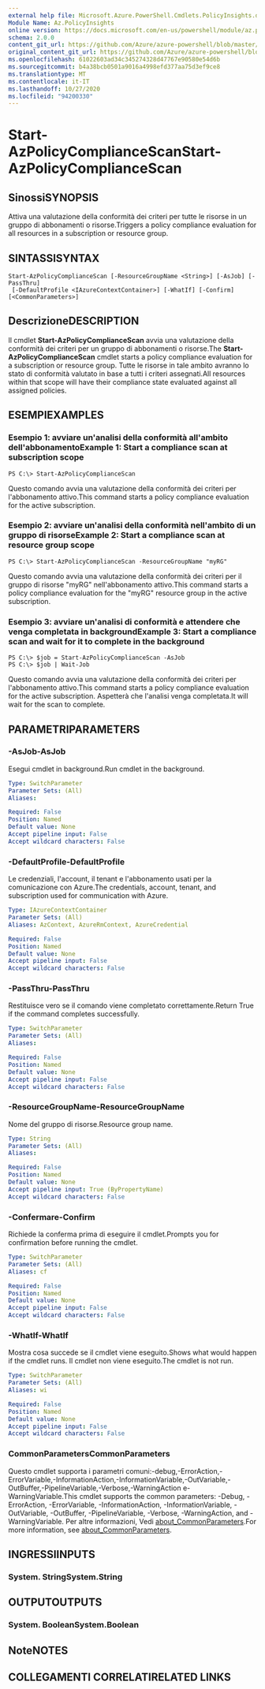 ```yaml
---
external help file: Microsoft.Azure.PowerShell.Cmdlets.PolicyInsights.dll-Help.xml
Module Name: Az.PolicyInsights
online version: https://docs.microsoft.com/en-us/powershell/module/az.policyinsights/start-azpolicycompliancescan
schema: 2.0.0
content_git_url: https://github.com/Azure/azure-powershell/blob/master/src/PolicyInsights/PolicyInsights/help/Start-AzPolicyComplianceScan.md
original_content_git_url: https://github.com/Azure/azure-powershell/blob/master/src/PolicyInsights/PolicyInsights/help/Start-AzPolicyComplianceScan.md
ms.openlocfilehash: 61022603ad34c345274328d47767e90580e54d6b
ms.sourcegitcommit: b4a38bcb0501a9016a4998efd377aa75d3ef9ce8
ms.translationtype: MT
ms.contentlocale: it-IT
ms.lasthandoff: 10/27/2020
ms.locfileid: "94200330"
---
```

# <span data-ttu-id="66b68-101">Start-AzPolicyComplianceScan</span><span class="sxs-lookup"><span data-stu-id="66b68-101">Start-AzPolicyComplianceScan</span></span>

## <span data-ttu-id="66b68-102">Sinossi</span><span class="sxs-lookup"><span data-stu-id="66b68-102">SYNOPSIS</span></span>
<span data-ttu-id="66b68-103">Attiva una valutazione della conformità dei criteri per tutte le risorse in un gruppo di abbonamenti o risorse.</span><span class="sxs-lookup"><span data-stu-id="66b68-103">Triggers a policy compliance evaluation for all resources in a subscription or resource group.</span></span>

## <span data-ttu-id="66b68-104">SINTASSI</span><span class="sxs-lookup"><span data-stu-id="66b68-104">SYNTAX</span></span>

```
Start-AzPolicyComplianceScan [-ResourceGroupName <String>] [-AsJob] [-PassThru]
 [-DefaultProfile <IAzureContextContainer>] [-WhatIf] [-Confirm] [<CommonParameters>]
```

## <span data-ttu-id="66b68-105">Descrizione</span><span class="sxs-lookup"><span data-stu-id="66b68-105">DESCRIPTION</span></span>
<span data-ttu-id="66b68-106">Il cmdlet **Start-AzPolicyComplianceScan** avvia una valutazione della conformità dei criteri per un gruppo di abbonamenti o risorse.</span><span class="sxs-lookup"><span data-stu-id="66b68-106">The **Start-AzPolicyComplianceScan** cmdlet starts a policy compliance evaluation for a subscription or resource group.</span></span> <span data-ttu-id="66b68-107">Tutte le risorse in tale ambito avranno lo stato di conformità valutato in base a tutti i criteri assegnati.</span><span class="sxs-lookup"><span data-stu-id="66b68-107">All resources within that scope will have their compliance state evaluated against all assigned policies.</span></span>

## <span data-ttu-id="66b68-108">ESEMPI</span><span class="sxs-lookup"><span data-stu-id="66b68-108">EXAMPLES</span></span>

### <span data-ttu-id="66b68-109">Esempio 1: avviare un'analisi della conformità all'ambito dell'abbonamento</span><span class="sxs-lookup"><span data-stu-id="66b68-109">Example 1: Start a compliance scan at subscription scope</span></span>
```
PS C:\> Start-AzPolicyComplianceScan
```

<span data-ttu-id="66b68-110">Questo comando avvia una valutazione della conformità dei criteri per l'abbonamento attivo.</span><span class="sxs-lookup"><span data-stu-id="66b68-110">This command starts a policy compliance evaluation for the active subscription.</span></span>

### <span data-ttu-id="66b68-111">Esempio 2: avviare un'analisi della conformità nell'ambito di un gruppo di risorse</span><span class="sxs-lookup"><span data-stu-id="66b68-111">Example 2: Start a compliance scan at resource group scope</span></span>
```
PS C:\> Start-AzPolicyComplianceScan -ResourceGroupName "myRG"
```

<span data-ttu-id="66b68-112">Questo comando avvia una valutazione della conformità dei criteri per il gruppo di risorse "myRG" nell'abbonamento attivo.</span><span class="sxs-lookup"><span data-stu-id="66b68-112">This command starts a policy compliance evaluation for the "myRG" resource group in the active subscription.</span></span>

### <span data-ttu-id="66b68-113">Esempio 3: avviare un'analisi di conformità e attendere che venga completata in background</span><span class="sxs-lookup"><span data-stu-id="66b68-113">Example 3: Start a compliance scan and wait for it to complete in the background</span></span>
```
PS C:\> $job = Start-AzPolicyComplianceScan -AsJob
PS C:\> $job | Wait-Job
```

<span data-ttu-id="66b68-114">Questo comando avvia una valutazione della conformità dei criteri per l'abbonamento attivo.</span><span class="sxs-lookup"><span data-stu-id="66b68-114">This command starts a policy compliance evaluation for the active subscription.</span></span> <span data-ttu-id="66b68-115">Aspetterà che l'analisi venga completata.</span><span class="sxs-lookup"><span data-stu-id="66b68-115">It will wait for the scan to complete.</span></span>

## <span data-ttu-id="66b68-116">PARAMETRI</span><span class="sxs-lookup"><span data-stu-id="66b68-116">PARAMETERS</span></span>

### <span data-ttu-id="66b68-117">-AsJob</span><span class="sxs-lookup"><span data-stu-id="66b68-117">-AsJob</span></span>
<span data-ttu-id="66b68-118">Esegui cmdlet in background.</span><span class="sxs-lookup"><span data-stu-id="66b68-118">Run cmdlet in the background.</span></span>

```yaml
Type: SwitchParameter
Parameter Sets: (All)
Aliases:

Required: False
Position: Named
Default value: None
Accept pipeline input: False
Accept wildcard characters: False
```

### <span data-ttu-id="66b68-119">-DefaultProfile</span><span class="sxs-lookup"><span data-stu-id="66b68-119">-DefaultProfile</span></span>
<span data-ttu-id="66b68-120">Le credenziali, l'account, il tenant e l'abbonamento usati per la comunicazione con Azure.</span><span class="sxs-lookup"><span data-stu-id="66b68-120">The credentials, account, tenant, and subscription used for communication with Azure.</span></span>

```yaml
Type: IAzureContextContainer
Parameter Sets: (All)
Aliases: AzContext, AzureRmContext, AzureCredential

Required: False
Position: Named
Default value: None
Accept pipeline input: False
Accept wildcard characters: False
```

### <span data-ttu-id="66b68-121">-PassThru</span><span class="sxs-lookup"><span data-stu-id="66b68-121">-PassThru</span></span>
<span data-ttu-id="66b68-122">Restituisce vero se il comando viene completato correttamente.</span><span class="sxs-lookup"><span data-stu-id="66b68-122">Return True if the command completes successfully.</span></span>

```yaml
Type: SwitchParameter
Parameter Sets: (All)
Aliases:

Required: False
Position: Named
Default value: None
Accept pipeline input: False
Accept wildcard characters: False
```

### <span data-ttu-id="66b68-123">-ResourceGroupName</span><span class="sxs-lookup"><span data-stu-id="66b68-123">-ResourceGroupName</span></span>
<span data-ttu-id="66b68-124">Nome del gruppo di risorse.</span><span class="sxs-lookup"><span data-stu-id="66b68-124">Resource group name.</span></span>

```yaml
Type: String
Parameter Sets: (All)
Aliases:

Required: False
Position: Named
Default value: None
Accept pipeline input: True (ByPropertyName)
Accept wildcard characters: False
```

### <span data-ttu-id="66b68-125">-Confermare</span><span class="sxs-lookup"><span data-stu-id="66b68-125">-Confirm</span></span>
<span data-ttu-id="66b68-126">Richiede la conferma prima di eseguire il cmdlet.</span><span class="sxs-lookup"><span data-stu-id="66b68-126">Prompts you for confirmation before running the cmdlet.</span></span>

```yaml
Type: SwitchParameter
Parameter Sets: (All)
Aliases: cf

Required: False
Position: Named
Default value: None
Accept pipeline input: False
Accept wildcard characters: False
```

### <span data-ttu-id="66b68-127">-WhatIf</span><span class="sxs-lookup"><span data-stu-id="66b68-127">-WhatIf</span></span>
<span data-ttu-id="66b68-128">Mostra cosa succede se il cmdlet viene eseguito.</span><span class="sxs-lookup"><span data-stu-id="66b68-128">Shows what would happen if the cmdlet runs.</span></span>
<span data-ttu-id="66b68-129">Il cmdlet non viene eseguito.</span><span class="sxs-lookup"><span data-stu-id="66b68-129">The cmdlet is not run.</span></span>

```yaml
Type: SwitchParameter
Parameter Sets: (All)
Aliases: wi

Required: False
Position: Named
Default value: None
Accept pipeline input: False
Accept wildcard characters: False
```

### <span data-ttu-id="66b68-130">CommonParameters</span><span class="sxs-lookup"><span data-stu-id="66b68-130">CommonParameters</span></span>
<span data-ttu-id="66b68-131">Questo cmdlet supporta i parametri comuni:-debug,-ErrorAction,-ErrorVariable,-InformationAction,-InformationVariable,-OutVariable,-OutBuffer,-PipelineVariable,-Verbose,-WarningAction e-WarningVariable.</span><span class="sxs-lookup"><span data-stu-id="66b68-131">This cmdlet supports the common parameters: -Debug, -ErrorAction, -ErrorVariable, -InformationAction, -InformationVariable, -OutVariable, -OutBuffer, -PipelineVariable, -Verbose, -WarningAction, and -WarningVariable.</span></span> <span data-ttu-id="66b68-132">Per altre informazioni, Vedi [about_CommonParameters](http://go.microsoft.com/fwlink/?LinkID=113216).</span><span class="sxs-lookup"><span data-stu-id="66b68-132">For more information, see [about_CommonParameters](http://go.microsoft.com/fwlink/?LinkID=113216).</span></span>

## <span data-ttu-id="66b68-133">INGRESSI</span><span class="sxs-lookup"><span data-stu-id="66b68-133">INPUTS</span></span>

### <span data-ttu-id="66b68-134">System. String</span><span class="sxs-lookup"><span data-stu-id="66b68-134">System.String</span></span>

## <span data-ttu-id="66b68-135">OUTPUT</span><span class="sxs-lookup"><span data-stu-id="66b68-135">OUTPUTS</span></span>

### <span data-ttu-id="66b68-136">System. Boolean</span><span class="sxs-lookup"><span data-stu-id="66b68-136">System.Boolean</span></span>

## <span data-ttu-id="66b68-137">Note</span><span class="sxs-lookup"><span data-stu-id="66b68-137">NOTES</span></span>

## <span data-ttu-id="66b68-138">COLLEGAMENTI CORRELATI</span><span class="sxs-lookup"><span data-stu-id="66b68-138">RELATED LINKS</span></span>
